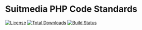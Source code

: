 Suitmedia PHP Code Standards
============================

[![License](https://poser.pugx.org/suitmedia/php-code-standards/license.svg)](https://packagist.org/packages/suitmedia/php-code-standards) 
[![Total Downloads](https://poser.pugx.org/suitmedia/php-code-standards/d/total.svg)](https://packagist.org/packages/suitmedia/php-code-standards) 
[![Build Status](https://api.travis-ci.org/suitmedia/php-code-standards.svg)](https://travis-ci.org/suitmedia/php-code-standards) 

